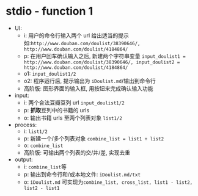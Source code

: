 # stdio - function 1


- UI: 
  - i: 用户的命令行输入两个 url 给出适当的提示 如:`http://www.douban.com/doulist/38390646/, http://www.douban.com/doulist/4184864/`
  - p: 在用户回车确认输入之后, 新建两个字符串变量 `input_doulist1 = http://www.douban.com/doulist/38390646/, input_doulist2 = http://www.douban.com/doulist/4184864/`
  - o1: `input_doulist1/2`
  - o2: 程序运行后, 提示输出为 `iDoulist.md`/输出到命令行
  - 高阶版: 图形界面的输入框, 用按钮来完成确认输入功能
- input: 
  - i: 两个合法豆瓣豆列 url `input_doulist1/2`
  - p: **抓取**豆列中的书籍的 urls 
  - o: 输出书籍 urls 至两个列表对象 `list1/2`
- process: 
  - i: `list1/2`
  - p: 新建一个/多个列表对象 `combine_list = list1 + list2`
  - o: `combine_list` 
  - 高阶版: 可输出两个列表的交/并/差, 实现去重
- output:
  - i: `combine_list`等
  - p: 输出到命令行和/或本地文件: `iDoulist.md/txt`
  - o: `iDoulist.md` 可实现为`combine_list, cross_list, list1 - list2, list2 - list1`